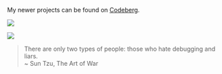 My newer projects can be found on [Codeberg](https://codeberg.org/nikhilmwarrier).

<img align="center" src="https://github-readme-stats.vercel.app/api/top-langs/?username=nikhilmwarrier&theme=react&show_icons=true" />

![](https://komarev.com/ghpvc/?username=nikhilmwarrier&color=dc143c)

<!--
**nikhilmwarrier/nikhilmwarrier** is a ✨ _special_ ✨ repository because its `README.md` (this file) appears on your GitHub profile.

Here are some ideas to get you started:

- 🔭 I’m currently working on ...
- 🌱 I’m currently learning ...
- 👯 I’m looking to collaborate on ...
- 🤔 I’m looking for help with ...
- 💬 Ask me about ...
- 📫 How to reach me: ...
- 😄 Pronouns: ...
- ⚡ Fun fact: ...

#### Tech stack: 
![HTML5](https://img.shields.io/badge/-HTML5-%23E44D27?style=flat-square&logo=html5&logoColor=ffffff)
![CSS3](https://img.shields.io/badge/-CSS3-%231572B6?style=flat-square&logo=css3)
![JavaScript](https://img.shields.io/badge/-JavaScript-%23F7DF1C?style=flat-square&logo=javascript&logoColor=000000&labelColor=%23F7DF1C&color=%23FFCE5A)
![TypeScript](https://img.shields.io/badge/-TypeScript-007ACC?style=flat-square&logo=typescript&logoColor=white)
![React](https://img.shields.io/badge/-React-%23282C34?style=flat-square&logo=react)
![React](https://img.shields.io/badge/-Svelte-%FFFFFF?style=flat-square&logo=svelte)
![Vue.js](https://img.shields.io/badge/-Vue.js-%232c3e50?style=flat-square&logo=vue-dot-js)
![Sass](https://img.shields.io/badge/-Sass-%23CC6699?style=flat-square&logo=sass&logoColor=ffffff)

![Git](https://img.shields.io/badge/-Git-%23F05032?style=flat-square&logo=git&logoColor=%23ffffff)
![VS Code](https://img.shields.io/badge/-VSCode-%23007ACC?style=flat-square&logo=visual-studio-code)
![Netlify](https://img.shields.io/badge/-Netlify-%2300C7B7?style=flat-square&logo=netlify&logoColor=ffffff)   

-->
   
       
       
> There are only two types of people: those who hate debugging and liars.   
> ~ Sun Tzu, The Art of War

